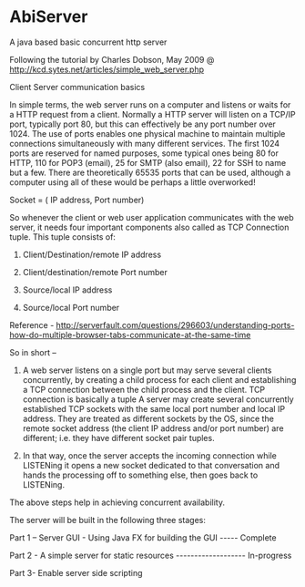 # AbiServer
A java based basic concurrent http server

Following the tutorial by Charles Dobson, May 2009 @ http://kcd.sytes.net/articles/simple_web_server.php

Client Server communication basics

In simple terms, the web server runs on a computer and listens or waits for a HTTP request from a client. Normally a HTTP server will listen on a TCP/IP port, typically port 80, but this can effectively be any port number over 1024. The use of ports enables one physical machine to maintain multiple connections simultaneously with many different services. The first 1024 ports are reserved for named purposes, some typical ones being 80 for HTTP, 110 for POP3 (email), 25 for SMTP (also email), 22 for SSH to name but a few. There are theoretically 65535 ports that can be used, although a computer using all of these would be perhaps a little overworked!

Socket = ( IP address, Port number)

So whenever the client or web user application communicates with the web server, it needs four important components also called as TCP Connection tuple. This tuple consists of:
1. Client/Destination/remote IP address

2. Client/destination/remote Port number

3. Source/local IP address

4. Source/local Port number

Reference - http://serverfault.com/questions/296603/understanding-ports-how-do-multiple-browser-tabs-communicate-at-the-same-time

So in short –
1) A web server listens on a single port but may serve several clients concurrently, by creating a child process for each client and establishing a TCP connection between the child process and the client.
	TCP connection is basically a tuple
A server may create several concurrently established TCP sockets with the same local port number and local IP address. They are treated as different sockets by the OS, since the remote socket address (the client IP address and/or port number) are different; i.e. they have different socket pair tuples.

2) In that way, once the server accepts the incoming connection while LISTENing it opens a new socket dedicated to that conversation and hands the processing off to something else, then goes back to LISTENing.


The above steps help in achieving concurrent availability.

The server will be built in the following three stages:

Part 1 – Server GUI - Using Java FX for building the GUI ----- Complete

Part 2 - A simple server for static resources ------------------- In-progress

Part 3- Enable server side scripting 

